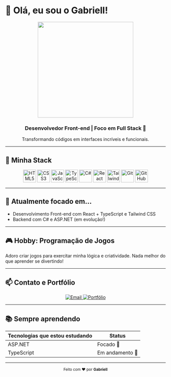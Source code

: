 # 👋 Olá, eu sou o Gabriell!

<div align="center">
  <img src="https://media4.giphy.com/media/v1.Y2lkPTc5MGI3NjExNmdjNHQ5Yjgybnl1eHkwdTZqbXNxZnhkeHl6ajlpODZ1bXdkaG14bSZlcD12MV9pbnRlcm5hbF9naWZfYnlfaWQmY3Q9Zw/bGgsc5mWoryfgKBx1u/giphy.gif" width="300" />
  <h3>Desenvolvedor Front-end | Foco em Full Stack 🚀</h3>
  <p>Transformando códigos em interfaces incríveis e funcionais.</p>
</div>

---

## 🧰 Minha Stack

<div align="center">
  <img alt="HTML5" src="https://img.icons8.com/color/48/000000/html-5.png" width="40" height="40" />
  <img alt="CSS3" src="https://img.icons8.com/color/48/000000/css3.png" width="40" height="40" />
  <img alt="JavaScript" src="https://img.icons8.com/color/48/000000/javascript.png" width="40" height="40" />
  <img alt="TypeScript" src="https://img.icons8.com/color/48/000000/typescript.png" width="40" height="40" />
  <img alt="C#" src="https://img.icons8.com/color/48/000000/c-sharp-logo.png" width="40" height="40" />
  <img alt="React" src="https://img.icons8.com/color/48/000000/react-native.png" width="40" height="40" />
  <img alt="Tailwind CSS" src="https://img.icons8.com/color/48/000000/tailwind_css.png" width="40" height="40" />
  <img alt="Git" src="https://img.icons8.com/color/48/000000/git.png" width="40" height="40" />
  <img alt="GitHub" src="https://img.icons8.com/material-rounded/48/000000/github.png" width="40" height="40" />
</div>

---

## 🚀 Atualmente focado em...

- Desenvolvimento Front-end com React + TypeScript e Tailwind CSS
- Backend com C# e ASP.NET (em evolução!)

---

## 🎮 Hobby: Programação de Jogos

Adoro criar jogos para exercitar minha lógica e criatividade. Nada melhor do que aprender se divertindo!

---

## 📫 Contato e Portfólio

<div align="center">
  <a href="mailto:gabrirossolon@gmail.com" target="_blank" rel="noopener noreferrer">
    <img src="https://img.shields.io/badge/-gabrirossolon@gmail.com-D14836?style=for-the-badge&logo=gmail&logoColor=white" alt="Email"/>
  </a>
  <a href="https://portfolio-2025-cyan-eight.vercel.app" target="_blank" rel="noopener noreferrer">
    <img src="https://img.shields.io/badge/-Portfólio-4CAF50?style=for-the-badge&logo=about.me&logoColor=white" alt="Portfólio"/>
  </a>
</div>

---

## 📚 Sempre aprendendo

| Tecnologias que estou estudando | Status      |
|------------------------------|-------------|
| ASP.NET                      | Focado 🎯 |
| TypeScript                      | Em andamento 🚧 |

---

<div align="center">
  <sub>Feito com ❤️ por <b>Gabriell</b></sub>
</div>
